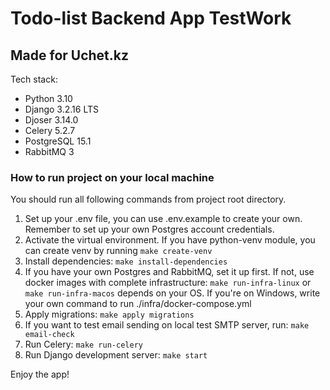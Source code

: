 # Todo-list Backend App TestWork
## Made for Uchet.kz


Tech stack:
- Python 3.10
- Django 3.2.16 LTS
- Djoser 3.14.0
- Celery 5.2.7
- PostgreSQL 15.1
- RabbitMQ 3

### How to run project on your local machine

You should run all following commands from project root directory.
1. Set up your .env file, you can use .env.example to create your own.
Remember to set up your own Postgres account credentials.
2. Activate the virtual environment.
If you have python-venv module, you can create venv by running ```make create-venv```
3. Install dependencies: ```make install-dependencies```
4. If you have your own Postgres and RabbitMQ, set it up first. If not, use docker images with complete infrastructure:
```make run-infra-linux``` or ```make run-infra-macos``` depends on your OS.
If you're on Windows, write your own command to run ./infra/docker-compose.yml
5. Apply migrations: ```make apply migrations```
6. If you want to test email sending on local test SMTP server, run: ```make email-check``` 
7. Run Celery: ```make run-celery```
8. Run Django development server: ```make start```

Enjoy the app!